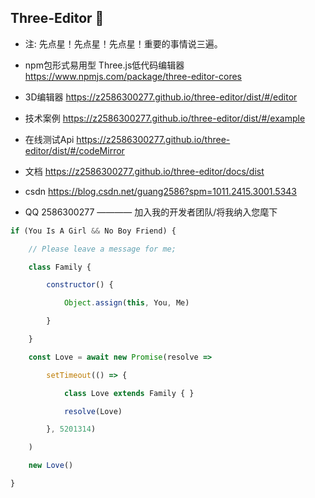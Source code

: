 ## Three-Editor 👋

- 注: 先点星！先点星！先点星！重要的事情说三遍。

- npm包形式易用型 Three.js低代码编辑器  https://www.npmjs.com/package/three-editor-cores

- 3D编辑器 https://z2586300277.github.io/three-editor/dist/#/editor

- 技术案例 https://z2586300277.github.io/three-editor/dist/#/example

- 在线测试Api https://z2586300277.github.io/three-editor/dist/#/codeMirror

- 文档 https://z2586300277.github.io/three-editor/docs/dist

- csdn https://blog.csdn.net/guang2586?spm=1011.2415.3001.5343

- QQ 2586300277      ———— 加入我的开发者团队/将我纳入您麾下

```js
if (You Is A Girl && No Boy Friend) {

    // Please leave a message for me;

    class Family {

        constructor() {

            Object.assign(this, You, Me)

        }

    }

    const Love = await new Promise(resolve =>

        setTimeout(() => {

            class Love extends Family { }

            resolve(Love)

        }, 5201314)

    )

    new Love()

}
```
